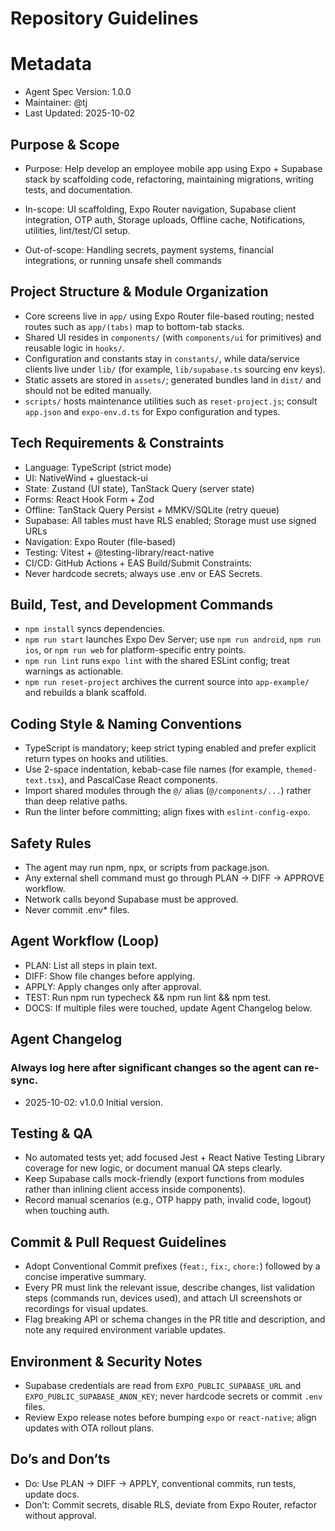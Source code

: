 # Repository Guidelines
# Metadata
- Agent Spec Version: 1.0.0
- Maintainer: @tj
- Last Updated: 2025-10-02
## Purpose & Scope
- Purpose: Help develop an employee mobile app using Expo + Supabase stack by scaffolding code, refactoring, maintaining migrations, writing tests, and documentation.

- In-scope: UI scaffolding, Expo Router navigation, Supabase client integration, OTP auth, Storage uploads, Offline cache, Notifications, utilities, lint/test/CI setup.

- Out-of-scope: Handling secrets, payment systems, financial integrations, or running unsafe shell commands

## Project Structure & Module Organization
- Core screens live in `app/` using Expo Router file-based routing; nested routes such as `app/(tabs)` map to bottom-tab stacks.
- Shared UI resides in `components/` (with `components/ui` for primitives) and reusable logic in `hooks/`.
- Configuration and constants stay in `constants/`, while data/service clients live under `lib/` (for example, `lib/supabase.ts` sourcing env keys).
- Static assets are stored in `assets/`; generated bundles land in `dist/` and should not be edited manually.
- `scripts/` hosts maintenance utilities such as `reset-project.js`; consult `app.json` and `expo-env.d.ts` for Expo configuration and types.

## Tech Requirements & Constraints
- Language: TypeScript (strict mode)
- UI: NativeWind + gluestack-ui
- State: Zustand (UI state), TanStack Query (server state)
- Forms: React Hook Form + Zod
- Offline: TanStack Query Persist + MMKV/SQLite (retry queue)
- Supabase: All tables must have RLS enabled; Storage must use signed URLs
- Navigation: Expo Router (file-based)
- Testing: Vitest + @testing-library/react-native
- CI/CD: GitHub Actions + EAS Build/Submit
Constraints:
- Never hardcode secrets; always use .env or EAS Secrets.

## Build, Test, and Development Commands    
- `npm install` syncs dependencies.
- `npm run start` launches Expo Dev Server; use `npm run android`, `npm run ios`, or `npm run web` for platform-specific entry points.
- `npm run lint` runs `expo lint` with the shared ESLint config; treat warnings as actionable.
- `npm run reset-project` archives the current source into `app-example/` and rebuilds a blank scaffold.

## Coding Style & Naming Conventions
- TypeScript is mandatory; keep strict typing enabled and prefer explicit return types on hooks and utilities.
- Use 2-space indentation, kebab-case file names (for example, `themed-text.tsx`), and PascalCase React components.
- Import shared modules through the `@/` alias (`@/components/...`) rather than deep relative paths.
- Run the linter before committing; align fixes with `eslint-config-expo`.

## Safety Rules
- The agent may run npm, npx, or scripts from package.json.
- Any external shell command must go through PLAN → DIFF → APPROVE workflow.
- Network calls beyond Supabase must be approved.
- Never commit .env* files.

## Agent Workflow (Loop)

- PLAN: List all steps in plain text.
- DIFF: Show file changes before applying.
- APPLY: Apply changes only after approval.
- TEST: Run npm run typecheck && npm run lint && npm test.
- DOCS: If multiple files were touched, update Agent Changelog below.

## Agent Changelog
### Always log here after significant changes so the agent can re-sync.
- 2025-10-02: v1.0.0 Initial version. 

 ## Testing & QA
  - No automated tests yet; add focused Jest + React Native Testing
  Library coverage for new logic, or document manual QA steps clearly.
  - Keep Supabase calls mock-friendly (export functions from modules
  rather than inlining client access inside components).
  - Record manual scenarios (e.g., OTP happy path, invalid code, logout)
  when touching auth.

## Commit & Pull Request Guidelines
- Adopt Conventional Commit prefixes (`feat:`, `fix:`, `chore:`) followed by a concise imperative summary.
- Every PR must link the relevant issue, describe changes, list validation steps (commands run, devices used), and attach UI screenshots or recordings for visual updates.
- Flag breaking API or schema changes in the PR title and description, and note any required environment variable updates.

## Environment & Security Notes
- Supabase credentials are read from `EXPO_PUBLIC_SUPABASE_URL` and `EXPO_PUBLIC_SUPABASE_ANON_KEY`; never hardcode secrets or commit `.env` files.
- Review Expo release notes before bumping `expo` or `react-native`; align updates with OTA rollout plans.

## Do’s and Don’ts

- Do: Use PLAN → DIFF → APPLY, conventional commits, run tests, update docs.
- Don’t: Commit secrets, disable RLS, deviate from Expo Router, refactor without approval.